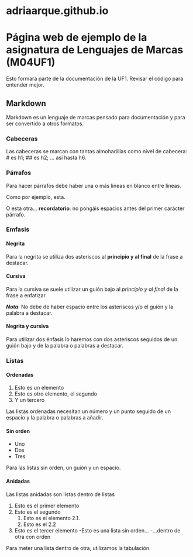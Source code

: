 # adriaarque.github.io

# Página web de ejemplo de la asignatura de Lenguajes de Marcas (M04UF1)

Esto formará parte de la documentación de la UF1. Revisar el código para entender mejor.

## Markdown

Markdown es un lenguaje de marcas pensado para documentación y para ser convertido a otros formatos.

### Cabeceras

Las cabeceras se marcan con tantas almohadillas como nivel de cabecera: # es h1; ## es h2; ... así hasta h6.

### Párrafos

Para hacer párrafos debe haber una o más líneas en blanco entre líneas.

Como por ejemplo, esta.

O esta otra... **recordatorio**: no pongáis espacios antes del primer carácter párrafo.

### Emfasis

#### Negrita

Para la negrita se utiliza dos asteriscos al **principio y al final** de la frase a destacar.

#### Cursiva

Para la cursiva se suele utilizar un guión bajo al _principio y al final_ de la frase a enfatizar.

**_Nota_**: No debe de haber espacio entre los asteriscos y/o el guión y la palabra a destacar.

#### Negrita y cursiva

Para utilizar dos énfasis lo haremos con dos asteriscos seguidos de un guión bajo y de la palabra o palabras a destacar.

### Listas

#### Ordenadas

1. Esto es un elemento
2. Esto es otro elemento, el segundo
3. Y un tercero

Las listas ordenadas necesitan un número y un punto seguido de un espacio y la palabra o palabras a añadir.

#### Sin orden

- Uno
- Dos
- Tres

Para las listas sin orden, un guión y un espacio.

#### Anidadas

Las listas anidadas son listas dentro de listas

1. Esto es el primer elemento
2. Esto es el segundo
	1. Esto es el elemento 2.1.
	2. Esto es el 2.2
3. Esto es el tercer elemento
	-Esto es una lista sin orden...
	-...dentro de otra con orden

Para meter una lista dentro de otra, utilizamos la tabulación.
